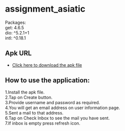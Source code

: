 # assignment_asiatic

Packages:<br>
  get: 4.6.5<br>
  dio: ^5.2.1+1<br>
  intl: ^0.18.1<br>

## Apk URL

- [Click here to download the apk file](https://drive.google.com/file/d/1DcJm4RADQ7oRTl-WCGJxvyJ-50nSNiIH/view)

## How to use the application:<br>

1.Install the apk file.<br>
2.Tap on Create button.<br>
3.Provide username and password as required.<br>
4.You will get an email address on user information page.<br>
5.Sent a mail to that address.<br>
6.Tap on Check Inbox to see the mail you have sent.<br>
7.If inbox is empty press refresh icon.<br>



